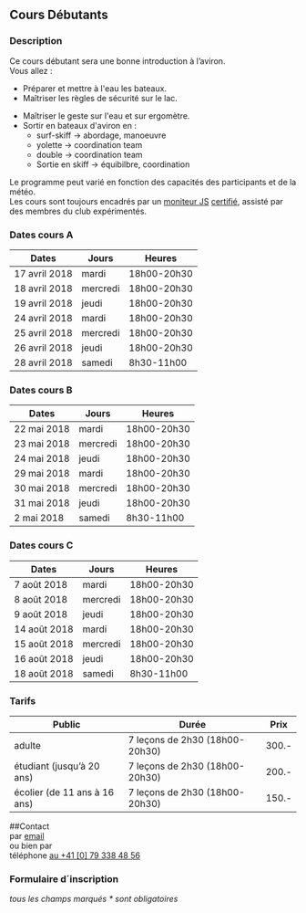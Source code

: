 
## Cours Débutants  
### Description

Ce cours débutant sera une bonne introduction à l’aviron.  
Vous allez :

+ Préparer et mettre à l'eau les bateaux.
+ Maîtriser les règles de sécurité sur le lac.
- 	Maîtriser le geste sur l'eau et sur ergomètre.
- 	Sortir en bateaux d'aviron en :
	- 	surf-skiff &rarr; abordage, manoeuvre
	- 	yolette	&rarr; coordination team
	- 	double	&rarr; coordination team
	- 	Sortie en skiff &rarr; équibilbre, coordination

Le programme peut varié en fonction des capacités des participants et de la météo.  
Les cours sont toujours encadrés par un [moniteur JS](/aviron/moniteurs) [certifié](http://www.baspo.admin.ch/internet/baspo/fr/home.html), assisté par des membres du club expérimentés.

### Dates cours A

| Dates			| Jours		| Heures
|----			|----		|----
| 17 avril 2018		| mardi		| 18h00-20h30
| 18 avril 2018		| mercredi	| 18h00-20h30
| 19 avril 2018		| jeudi		| 18h00-20h30
| 24 avril 2018		| mardi		| 18h00-20h30
| 25 avril 2018		| mercredi	| 18h00-20h30
| 26 avril 2018		| jeudi		| 18h00-20h30
| 28 avril 2018		| samedi 	| 8h30-11h00
	
### Dates cours B

| Dates			| Jours		| Heures
|----			|----		|----
| 22 mai 2018		| mardi		| 18h00-20h30
| 23 mai 2018		| mercredi	| 18h00-20h30
| 24 mai 2018		| jeudi		| 18h00-20h30
| 29 mai 2018		| mardi		| 18h00-20h30
| 30 mai 2018		| mercredi	| 18h00-20h30
| 31 mai 2018		| jeudi		| 18h00-20h30
| 2 mai 2018		| samedi 	| 8h30-11h00

### Dates cours C

| Dates			| Jours		| Heures
|----			|----		|----
| 7 août 2018		| mardi		| 18h00-20h30
| 8 août 2018		| mercredi	| 18h00-20h30
| 9 août 2018		| jeudi		| 18h00-20h30
| 14 août 2018		| mardi		| 18h00-20h30
| 15 août 2018		| mercredi	| 18h00-20h30
| 16 août 2018		| jeudi		| 18h00-20h30
| 18 août 2018		| samedi 	| 8h30-11h00





### Tarifs

|Public 	| Durée 			| Prix 	|
|----		|----				|----	|
|adulte		| 7 leçons de 2h30 (18h00-20h30)|300.- |
|étudiant (jusqu’à 20 ans)|7 leçons de 2h30 (18h00-20h30)	|200.- |
|écolier (de 11 ans à 16 ans)|7 leçons de 2h30 (18h00-20h30)|150.-|


##Contact  
par [email](mailto:nicole.steiner@sneb.ch)  
ou bien par  
téléphone [au +41 [0] 79 338 48 56](tel:+41793384856)

### Formulaire d´inscription

_tous les champs marqués * sont obligatoires_

